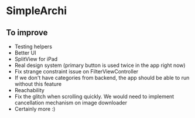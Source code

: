 # SimpleArchi

## To improve
- Testing helpers
- Better UI
- SplitView for iPad
- Real design system (primary button is used twice in the app right now)
- Fix strange constraint issue on FilterViewController
- If we don't have categories from backend, the app should be able to run without this feature 
- Reachability
- Fix the glitch when scrolling quickly. We would need to implement cancellation mechanism on image downloader
- Certainly more :)
